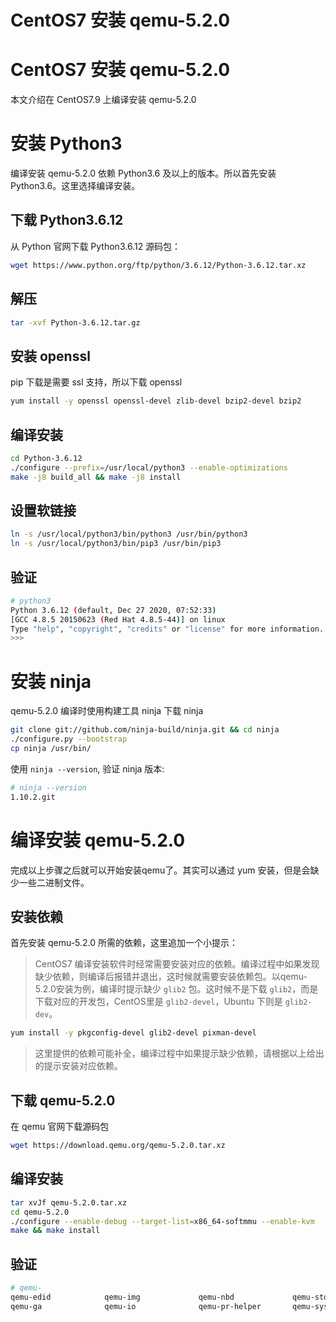 # 

# CentOS7 安装 qemu-5.2.0


# CentOS7 安装 qemu-5.2.0


本文介绍在 CentOS7.9 上编译安装 qemu-5.2.0

# 安装 Python3
编译安装 qemu-5.2.0 依赖 Python3.6 及以上的版本。所以首先安装 Python3.6。这里选择编译安装。

## 下载 Python3.6.12
从 Python 官网下载 Python3.6.12 源码包：
```bash
wget https://www.python.org/ftp/python/3.6.12/Python-3.6.12.tar.xz
```
## 解压
```bash
tar -xvf Python-3.6.12.tar.gz 
```

## 安装 openssl
pip 下载是需要 ssl 支持，所以下载 openssl
```bash
yum install -y openssl openssl-devel zlib-devel bzip2-devel bzip2
```

## 编译安装
```bash
cd Python-3.6.12
./configure --prefix=/usr/local/python3 --enable-optimizations
make -j8 build_all && make -j8 install
```

## 设置软链接
```bash
ln -s /usr/local/python3/bin/python3 /usr/bin/python3
ln -s /usr/local/python3/bin/pip3 /usr/bin/pip3
```

## 验证
```bash
# python3
Python 3.6.12 (default, Dec 27 2020, 07:52:33)
[GCC 4.8.5 20150623 (Red Hat 4.8.5-44)] on linux
Type "help", "copyright", "credits" or "license" for more information.
>>>
```

# 安装 ninja
qemu-5.2.0 编译时使用构建工具 ninja
下载 ninja
```bash
git clone git://github.com/ninja-build/ninja.git && cd ninja
./configure.py --bootstrap
cp ninja /usr/bin/
```
使用 `ninja --version`, 验证 ninja 版本:
```bash
# ninja --version
1.10.2.git
```

# 编译安装 qemu-5.2.0
完成以上步骤之后就可以开始安装qemu了。其实可以通过 yum 安装，但是会缺少一些二进制文件。

## 安装依赖
首先安装 qemu-5.2.0 所需的依赖，这里追加一个小提示：
> CentOS7 编译安装软件时经常需要安装对应的依赖。编译过程中如果发现缺少依赖，则编译后报错并退出，这时候就需要安装依赖包。以qemu-5.2.0安装为例，编译时提示缺少 `glib2` 包。这时候不是下载 `glib2`，而是下载对应的开发包，CentOS里是 `glib2-devel`，Ubuntu 下则是 `glib2-dev`。

```bash
yum install -y pkgconfig-devel glib2-devel pixman-devel
```
> 这里提供的依赖可能补全，编译过程中如果提示缺少依赖，请根据以上给出的提示安装对应依赖。

## 下载 qemu-5.2.0
在 qemu 官网下载源码包

```bash
wget https://download.qemu.org/qemu-5.2.0.tar.xz
```

## 编译安装
```bash
tar xvJf qemu-5.2.0.tar.xz
cd qemu-5.2.0
./configure --enable-debug --target-list=x86_64-softmmu --enable-kvm
make && make install
```

## 验证
```bash
# qemu-
qemu-edid            qemu-img             qemu-nbd             qemu-storage-daemon
qemu-ga              qemu-io              qemu-pr-helper       qemu-system-x86_64
```




